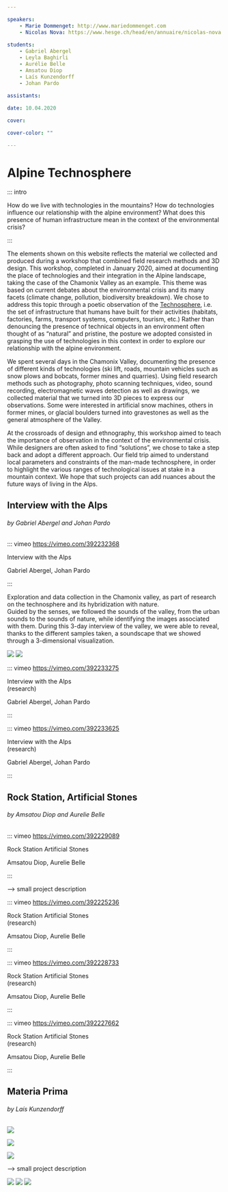 ```yaml
---

speakers: 
    - Marie Dommenget: http://www.mariedommenget.com
    - Nicolas Nova: https://www.hesge.ch/head/en/annuaire/nicolas-nova
    
students:
    - Gabriel Abergel
    - Leyla Baghirli
    - Aurélie Belle
    - Amsatou Diop
    - Laís Kunzendorff
    - Johan Pardo
    
assistants:

date: 10.04.2020

cover:

cover-color: ""

---
```


# Alpine Technosphere

::: intro

How do we live with technologies in the mountains? How do technologies influence our relationship with the alpine environment? What does this presence of human infrastructure mean in the context of the environmental crisis?

:::

The elements shown on this website reflects the material we collected and produced during a workshop that combined field research methods and 3D design. This workshop, completed in January 2020, aimed at documenting the place of technologies and their integration in the Alpine landscape, taking the case of the Chamonix Valley as an example. This theme was based on current debates about the environmental crisis and its many facets (climate change, pollution, biodiversity breakdown). We chose to address this topic through a poetic observation of the [Technosphere](https://technosphere-magazine.hkw.de/p/Peter-K-Haff-9xPhMR94HxWA8LJ6GHmTPm), i.e. the set of infrastructure that humans have built for their activities (habitats, factories, farms, transport systems, computers, tourism, etc.) Rather than denouncing the presence of technical objects in an environment often thought of as “natural” and pristine, the posture we adopted consisted in grasping the use of technologies in this context in order to explore our relationship with the alpine environment. 

We spent several days in the Chamonix Valley, documenting the presence of different kinds of technologies (ski lift, roads, mountain vehicles such as snow plows and bobcats, former mines and quarries). Using field research methods such as photography, photo scanning techniques, video, sound recording, electromagnetic waves detection as well as drawings, we collected material that we turned into 3D pieces to express our observations. Some were interested in artificial snow machines, others in former mines, or glacial boulders turned into gravestones as well as the general atmosphere of the Valley.

At the crossroads of design and ethnography, this workshop aimed to teach the importance of observation in the context of the environmental crisis. While designers are often asked to find “solutions”, we chose to take a step back and adopt a different approach. Our field trip aimed to understand local parameters and constraints of the man-made technosphere, in order to highlight the various ranges of technological issues at stake in a mountain context. We hope that such projects can add nuances about the future ways of living in the Alps.

## Interview with the Alps
###### by Gabriel Abergel and Johan Pardo

::: vimeo https://vimeo.com/392232368

Interview with the Alps

Gabriel Abergel, Johan Pardo

:::


Exploration and data collection in the Chamonix valley, as part of research on the technosphere and its hybridization with nature.  
Guided by the senses, we followed the sounds of the valley, from the urban sounds to the sounds of nature, while identifying the images associated with them. During this 3-day interview of the valley, we were able to reveal, thanks to the different samples taken, a soundscape that we showed through a 3-dimensional visualization.


![](https://i.imgur.com/HTEnRFG.jpg)
![](https://i.imgur.com/JLa54TP.jpg)


::: vimeo https://vimeo.com/392233275

Interview with the Alps  
(research)

Gabriel Abergel, Johan Pardo

:::


::: vimeo https://vimeo.com/392233625

Interview with the Alps  
(research)

Gabriel Abergel, Johan Pardo

:::


## Rock Station, Artificial Stones
###### by Amsatou Diop and Aurelie Belle

::: vimeo https://vimeo.com/392229089

Rock Station
Artificial Stones

Amsatou Diop, Aurelie Belle

:::


--> small project description


::: vimeo https://vimeo.com/392225236

Rock Station
Artificial Stones  
(research)

Amsatou Diop, Aurelie Belle

:::




::: vimeo https://vimeo.com/392228733

Rock Station
Artificial Stones  
(research)

Amsatou Diop, Aurelie Belle

:::





::: vimeo https://vimeo.com/392227662

Rock Station
Artificial Stones  
(research)

Amsatou Diop, Aurelie Belle

:::


## Materia Prima
###### by Laís Kunzendorff

![](https://i.imgur.com/0G0lWjs.jpg)

![](https://i.imgur.com/PY9YP4u.jpg)

![](https://i.imgur.com/d1b0MjC.jpg)


--> small project description

![](https://i.imgur.com/SxywkGV.jpg)
![](https://i.imgur.com/AOBBW9S.jpg)
![](https://i.imgur.com/Hj4Wsnc.jpg)
